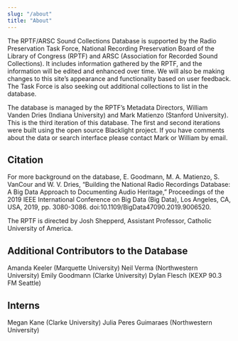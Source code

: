 ```yaml
---
slug: "/about"
title: "About"
---
```


The RPTF/ARSC Sound Collections Database is supported by the Radio Preservation Task Force, National Recording Preservation Board of the Library of Congress (RPTF) and ARSC (Association for Recorded Sound Collections). It includes information gathered by the RPTF, and the information will be edited and enhanced over time. We will also be making changes to this site’s appearance and functionality based on user feedback. The Task Force is also seeking out additional collections to list in the database.

The database is managed by the RPTF’s Metadata Directors, William Vanden Dries (Indiana University) and Mark Matienzo (Stanford University). This is the third iteration of this database. The first and second iterations were built using the open source Blacklight project. If you have comments about the data or search interface please contact Mark or William by email.

## Citation
For more background on the database, E. Goodmann, M. A. Matienzo, S. VanCour and W. V. Dries, “Building the National Radio Recordings Database: A Big Data Approach to Documenting Audio Heritage,” Proceedings of the 2019 IEEE International Conference on Big Data (Big Data), Los Angeles, CA, USA, 2019, pp. 3080-3086. doi:10.1109/BigData47090.2019.9006520.

The RPTF is directed by Josh Shepperd, Assistant Professor, Catholic University of America.

## Additional Contributors to the Database
Amanda Keeler (Marquette University)
Neil Verma (Northwestern University)
Emily Goodmann (Clarke University)
Dylan Flesch (KEXP 90.3 FM Seattle)
## Interns
Megan Kane (Clarke University)
Julia Peres Guimaraes (Northwestern University)